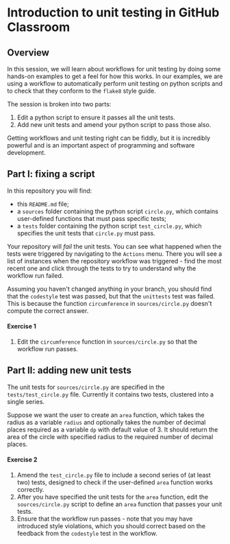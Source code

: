 # Introduction to unit testing in GitHub Classroom

## Overview

In this session, we will learn about workflows for unit testing by doing some hands-on examples to get a feel for how this works.  In our examples, we are using a workflow to automatically perform unit testing on python scripts and to check that they conform to the `flake8` style guide.

The session is broken into two parts:

1. Edit a python script to ensure it passes all the unit tests.
1. Add new unit tests and amend your python script to pass those also.

Getting workflows and unit testing right can be fiddly, but it is incredibly powerful and is an important aspect of programming and software development.

## Part I: fixing a script

In this repository you will find:

- this `README.md` file;
- a `sources` folder containing the python script `circle.py`, which contains user-defined functions that must pass specific tests;
- a `tests` folder containing the python script `test_circle.py`, which specifies the unit tests that `circle.py` must pass.

Your repository will *fail* the unit tests.  You can see what happened when the tests were triggered by navigating to the `Actions` menu.  There you will see a list of instances when the repository workflow was triggered - find the most recent one and click through the tests to try to understand why the workflow run failed.

Assuming you haven't changed anything in your branch, you should find that the `codestyle` test was passed, but that the `unittests` test was failed.  This is because the function `circumference` in `sources/circle.py` doesn't compute the correct answer.

#### Exercise 1
1. Edit the `circumference` function in `sources/circle.py` so that the workflow run passes.

## Part II: adding new unit tests

The unit tests for `sources/circle.py` are specified in the `tests/test_circle.py` file.  Currently it contains two tests, clustered into a single series.

Suppose we want the user to create an `area` function, which takes the radius as a variable `radius` and optionally takes the number of decimal places required as a variable `dp` with default value of 3.  It should return the area of the circle with specified radius to the required number of decimal places.

#### Exercise 2
1. Amend the `test_circle.py` file to include a second series of (at least two) tests, designed to check if the user-defined `area` function works correctly.
1. After you have specified the unit tests for the `area` function, edit the `sources/circle.py` script to define an `area` function that passes your unit tests.
1. Ensure that the workflow run passes - note that you may have introduced style violations, which you should correct based on the feedback from the `codestyle` test in the workflow.
